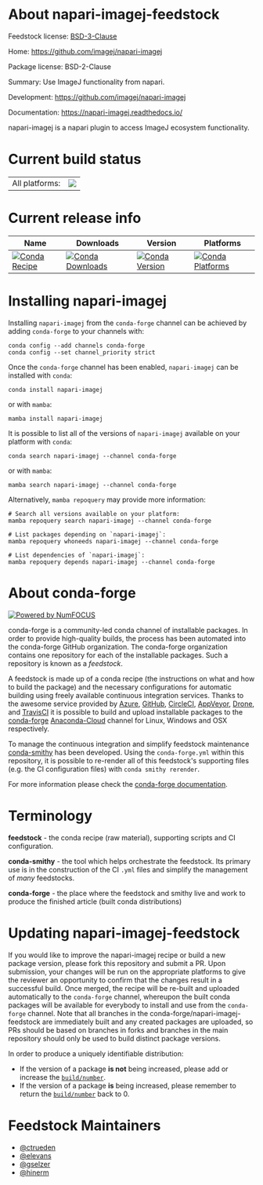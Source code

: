 About napari-imagej-feedstock
=============================

Feedstock license: [BSD-3-Clause](https://github.com/conda-forge/napari-imagej-feedstock/blob/main/LICENSE.txt)

Home: https://github.com/imagej/napari-imagej

Package license: BSD-2-Clause

Summary: Use ImageJ functionality from napari.

Development: https://github.com/imagej/napari-imagej

Documentation: https://napari-imagej.readthedocs.io/

napari-imagej is a napari plugin to access
ImageJ ecosystem functionality.


Current build status
====================


<table><tr><td>All platforms:</td>
    <td>
      <a href="https://dev.azure.com/conda-forge/feedstock-builds/_build/latest?definitionId=19651&branchName=main">
        <img src="https://dev.azure.com/conda-forge/feedstock-builds/_apis/build/status/napari-imagej-feedstock?branchName=main">
      </a>
    </td>
  </tr>
</table>

Current release info
====================

| Name | Downloads | Version | Platforms |
| --- | --- | --- | --- |
| [![Conda Recipe](https://img.shields.io/badge/recipe-napari--imagej-green.svg)](https://anaconda.org/conda-forge/napari-imagej) | [![Conda Downloads](https://img.shields.io/conda/dn/conda-forge/napari-imagej.svg)](https://anaconda.org/conda-forge/napari-imagej) | [![Conda Version](https://img.shields.io/conda/vn/conda-forge/napari-imagej.svg)](https://anaconda.org/conda-forge/napari-imagej) | [![Conda Platforms](https://img.shields.io/conda/pn/conda-forge/napari-imagej.svg)](https://anaconda.org/conda-forge/napari-imagej) |

Installing napari-imagej
========================

Installing `napari-imagej` from the `conda-forge` channel can be achieved by adding `conda-forge` to your channels with:

```
conda config --add channels conda-forge
conda config --set channel_priority strict
```

Once the `conda-forge` channel has been enabled, `napari-imagej` can be installed with `conda`:

```
conda install napari-imagej
```

or with `mamba`:

```
mamba install napari-imagej
```

It is possible to list all of the versions of `napari-imagej` available on your platform with `conda`:

```
conda search napari-imagej --channel conda-forge
```

or with `mamba`:

```
mamba search napari-imagej --channel conda-forge
```

Alternatively, `mamba repoquery` may provide more information:

```
# Search all versions available on your platform:
mamba repoquery search napari-imagej --channel conda-forge

# List packages depending on `napari-imagej`:
mamba repoquery whoneeds napari-imagej --channel conda-forge

# List dependencies of `napari-imagej`:
mamba repoquery depends napari-imagej --channel conda-forge
```


About conda-forge
=================

[![Powered by
NumFOCUS](https://img.shields.io/badge/powered%20by-NumFOCUS-orange.svg?style=flat&colorA=E1523D&colorB=007D8A)](https://numfocus.org)

conda-forge is a community-led conda channel of installable packages.
In order to provide high-quality builds, the process has been automated into the
conda-forge GitHub organization. The conda-forge organization contains one repository
for each of the installable packages. Such a repository is known as a *feedstock*.

A feedstock is made up of a conda recipe (the instructions on what and how to build
the package) and the necessary configurations for automatic building using freely
available continuous integration services. Thanks to the awesome service provided by
[Azure](https://azure.microsoft.com/en-us/services/devops/), [GitHub](https://github.com/),
[CircleCI](https://circleci.com/), [AppVeyor](https://www.appveyor.com/),
[Drone](https://cloud.drone.io/welcome), and [TravisCI](https://travis-ci.com/)
it is possible to build and upload installable packages to the
[conda-forge](https://anaconda.org/conda-forge) [Anaconda-Cloud](https://anaconda.org/)
channel for Linux, Windows and OSX respectively.

To manage the continuous integration and simplify feedstock maintenance
[conda-smithy](https://github.com/conda-forge/conda-smithy) has been developed.
Using the ``conda-forge.yml`` within this repository, it is possible to re-render all of
this feedstock's supporting files (e.g. the CI configuration files) with ``conda smithy rerender``.

For more information please check the [conda-forge documentation](https://conda-forge.org/docs/).

Terminology
===========

**feedstock** - the conda recipe (raw material), supporting scripts and CI configuration.

**conda-smithy** - the tool which helps orchestrate the feedstock.
                   Its primary use is in the construction of the CI ``.yml`` files
                   and simplify the management of *many* feedstocks.

**conda-forge** - the place where the feedstock and smithy live and work to
                  produce the finished article (built conda distributions)


Updating napari-imagej-feedstock
================================

If you would like to improve the napari-imagej recipe or build a new
package version, please fork this repository and submit a PR. Upon submission,
your changes will be run on the appropriate platforms to give the reviewer an
opportunity to confirm that the changes result in a successful build. Once
merged, the recipe will be re-built and uploaded automatically to the
`conda-forge` channel, whereupon the built conda packages will be available for
everybody to install and use from the `conda-forge` channel.
Note that all branches in the conda-forge/napari-imagej-feedstock are
immediately built and any created packages are uploaded, so PRs should be based
on branches in forks and branches in the main repository should only be used to
build distinct package versions.

In order to produce a uniquely identifiable distribution:
 * If the version of a package **is not** being increased, please add or increase
   the [``build/number``](https://docs.conda.io/projects/conda-build/en/latest/resources/define-metadata.html#build-number-and-string).
 * If the version of a package **is** being increased, please remember to return
   the [``build/number``](https://docs.conda.io/projects/conda-build/en/latest/resources/define-metadata.html#build-number-and-string)
   back to 0.

Feedstock Maintainers
=====================

* [@ctrueden](https://github.com/ctrueden/)
* [@elevans](https://github.com/elevans/)
* [@gselzer](https://github.com/gselzer/)
* [@hinerm](https://github.com/hinerm/)


